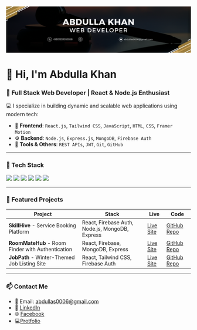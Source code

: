 <p align="center">
  <img src="./Black and Yellow Web Developer LinkedIn Banner.png" alt="Banner" />
</p>

# 👋 Hi, I'm Abdulla Khan

### 🚀 Full Stack Web Developer | React & Node.js Enthusiast

💻 I specialize in building dynamic and scalable web applications using modern tech:
- 🧠 **Frontend**: `React.js`, `Tailwind CSS`, `JavaScript`, `HTML`, `CSS`, `Framer Motion`
- ⚙️ **Backend**: `Node.js`, `Express.js`, `MongoDB`, `Firebase Auth`
- 🧰 **Tools & Others**: `REST APIs`, `JWT`, `Git`, `GitHub`

---

### 🔧 Tech Stack
<span>
  <img src="https://img.shields.io/badge/-React-black?style=flat-square&logo=react" />
  <img src="https://img.shields.io/badge/-TailwindCSS-black?style=flat-square&logo=tailwindcss" />
  <img src="https://img.shields.io/badge/-Node.js-black?style=flat-square&logo=node.js" />
  <img src="https://img.shields.io/badge/-Express-black?style=flat-square&logo=express" />
  <img src="https://img.shields.io/badge/-MongoDB-black?style=flat-square&logo=mongodb" />
  <img src="https://img.shields.io/badge/-Firebase-black?style=flat-square&logo=firebase" />
</span>

---

### 📂 Featured Projects

| Project | Stack | Live | Code |
|--------|-------|------|------|
| **SkillHive** - Service Booking Platform | React, Firebase Auth, Node.js, MongoDB, Express | [Live Site](https://assignment-11-abdulla.web.app/) | [GitHub Repo](https://github.com/Programming-Hero-Web-Course4/b11a11-client-side-Abdulla-khan009) |
| **RoomMateHub** - Room Finder with Authentication | React, Firebase, MongoDB, Express | [Live Site](https://assignment-10-abdulla.web.app/) | [GitHub Repo](https://github.com/Programming-Hero-Web-Course4/b11a10-client-side-Abdulla-khan009) |
| **JobPath** - Winter-Themed Job Listing Site | React, Tailwind CSS, Firebase Auth | [Live Site](https://abdullas-assignment-009.netlify.app/) | [GitHub Repo](https://github.com/Abdulla-khan009/jobpath) |

---

### 📫 Contact Me

- 📧 Email: [abdullas0006@gmail.com](mailto:abdullas0006@gmail.com)
- 💼 [LinkedIn](https://www.linkedin.com/in/abdulla-khan-dev)
- 🌐 [Facebook](https://www.facebook.com/abdulla.abdullakhan.55/)
- 💻[Protfolio](https://abdullas-personal-protfolio.web.app/)
